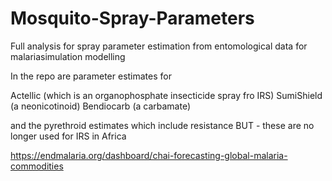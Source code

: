 # Mosquito-Spray-Parameters
Full analysis for spray parameter estimation from entomological data for malariasimulation modelling

In the repo are parameter estimates for

Actellic (which is an organophosphate insecticide spray fro IRS)
SumiShield (a neonicotinoid)
Bendiocarb (a carbamate)

and the pyrethroid estimates which include resistance BUT - these are no longer used for IRS in Africa

https://endmalaria.org/dashboard/chai-forecasting-global-malaria-commodities
